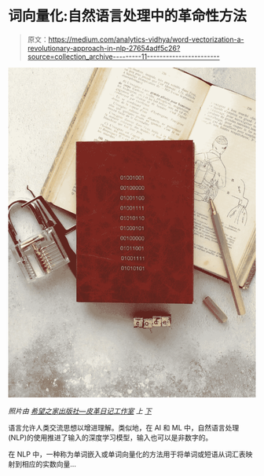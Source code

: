 # 词向量化:自然语言处理中的革命性方法

> 原文：<https://medium.com/analytics-vidhya/word-vectorization-a-revolutionary-approach-in-nlp-27654adf5c26?source=collection_archive---------11----------------------->

![](img/9a65f7d0fcf9bf240ddfa085ae926342.png)

*照片由* [*希望之家出版社—皮革日记工作室*](https://unsplash.com/@hope_house_press_leather_diary_studio?utm_source=unsplash&utm_medium=referral&utm_content=creditCopyText) *上* [*下*](https://unsplash.com/s/photos/data-binary?utm_source=unsplash&utm_medium=referral&utm_content=creditCopyText)

语言允许人类交流思想以增进理解。类似地，在 AI 和 ML 中，自然语言处理(NLP)的使用推进了输入的深度学习模型，输入也可以是非数字的。

在 NLP 中，一种称为单词嵌入或单词向量化的方法用于将单词或短语从词汇表映射到相应的实数向量…